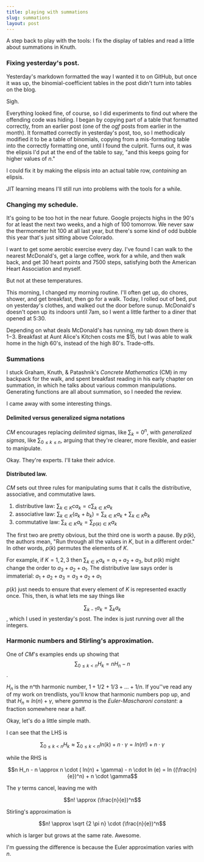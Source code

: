 ```yaml
---
title: playing with summations
slug: summations
layout: post
---
```


A step back to play with the tools: I fix the display of tables and read a little about summations in Knuth.


### Fixing yesterday's post.
Yesterday's markdown formatted the way I wanted it to on GitHub,
but once it was up, the binomial-coefficient tables in the post didn't turn into tables on the blog.

Sigh.

Everything looked fine, of course, so I did experiments to find out where the offending code was hiding.
I began by copying part of a table that formatted correctly, from an earlier post (one of the *ogf* posts from earlier in the month).
It formatted correctly in yesterday's post, too, so I methodicaly modified it to be a table of binomials, 
copying from a mis-formating table into the correctly formatting one, until I found the culprit.
Turns out, it was the elipsis I'd put at the end of the table to say, "and this keeps going for higher values of $n$."

I could fix it by making the elipsis into an actual table row, *containing* an elipsis.

JIT learning means I'll still run into problems with the tools for a while.

### Changing my schedule.
It's going to be too hot in the near future. Google projects highs in the 90's for at least the next two weeks, and a high of 100 tomorrow.
We never saw the thermometer hit 100 at all last year, but there's some kind of odd bubble this year that's just sitting above Colorado.

I want to get some aerobic exercise every day. I've found I can 
walk to the nearest McDonald's, get a large coffee, work for a while, and then walk back, and get 
30 heart points and 7500 steps, satisfying both the American Heart Association and myself.

But not at these temperatures.

This morning, I changed my morning routine. I'll often get up, do chores, shower, and get breakfast, then go for a walk.
Today, I rolled out of bed, put on yesterday's clothes, and walked out the door before sunup.
McDonald's doesn't open up its indoors until 7am, so I went a little farther to a diner that opened at 5:30.

Depending on what deals McDonald's has running, my tab down there is $1-$3. Breakfast at Aunt Alice's Kitchen costs me $15,
but I was able to walk home in the high 60's, instead of the high 80's. Trade-offs.

### Summations
I stuck Graham, Knuth, & Patashnik's *Concrete Mathematics* (CM) in my backpack for the walk, and spent breakfast reading in his early chapter on summation,
in which he talks about various common manipulations. Generating functions are all about summation, so I needed the review.

I came away with some interesting things.

#### Delimited versus generalized sigma notations

*CM* encourages replacing *delimited* sigmas, like $\sum_k=0^n$, with *generalized sigmas*, like $\sum_{0 \leq k \leq n}$,
arguing that they're clearer, more flexible, and easier to manipulate.

Okay. They're experts. I'll take their advice.

#### Distributed law.

*CM* sets out three rules for manipulating sums that it calls the distributive, associative, and commutative laws.

1) distributive law: $\sum_{k \in K} c a_k = c \sum_{k \in K} a_k$
1) associative law: $\sum_{k \in K} (a_k + b_k) = \sum_{k \in K} a_k + \sum_{k \in K} b_k$
1) commutative law: $\sum_{k \in K} a_k = \sum_{p(k) \in K} a_k$

The first two are pretty obvious, but the third one is worth a pause.
By $p(k)$, the authors mean, "Run through all the values in $K$, but in a different order." 
In other words, $p(k)$ permutes the elements of $K$.

For example, if $K = {1, 2, 3}$ then $\sum_{k \in K} a_k = a_1 + a_2 + a_3$,
but $p(k)$ might change the order to $a_3 + a_2 + a_1$. The distributive law says order is immaterial:
$a_1 + a_2 + a_3 = a_3 + a_2 + a_1$

$p(k)$ just needs to ensure that every element of $K$ is represented exactly once.
This, then, is what lets me say things like

$$\sum_{k-1} a_k = \sum_k a_k$$, which I used in yesterday's post. The index is just running over all the integers.

### Harmonic numbers and Stirling's approximation.

One of *CM*'s examples ends up showing that $$\sum_{0 \leq k \lt n} H_k = n H_n - n$$.

$H_n$ is the n^th harmonic number, $1 + 1/2 + 1/3 + ... + 1/n$.
If you''ve read any of my work on trendlists, you'll know that harmonic numbers pop up, and that
$H_n \approx ln(n) + \gamma$, where $gamma$ is the *Euler-Mascharoni constant*: a fraction somewhere near a half.

Okay, let's do a little simple math.

I can see that the LHS is

$$\sum_{0 \leq k \lt n} H_k \approx \sum_{0 \leq k \lt n} ln (k) + n \cdot \gamma = ln (n!) + n \cdot \gamma$$

while the RHS is 

$$n H_n - n \approx n \cdot ( ln(n) + \gamma) - n \cdot ln (e) = ln ((\frac{n}{e})^n) + n \cdot \gamma$$

The $\gamma$ terms cancel, leaving me with

$$n! \approx (\frac{n}{e})^n$$

Stirling's approximation is 

$$n! \approx \sqrt {2 \pi n} \cdot (\frac{n}{e})^n$$

which is larger but grows at the same rate. Awesome.

I'm guessing the difference is because the Euler approximation varies with $n$.







